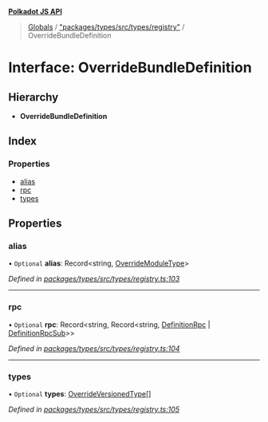 **[Polkadot JS API](../README.md)**

> [Globals](../globals.md) / ["packages/types/src/types/registry"](../modules/_packages_types_src_types_registry_.md) / OverrideBundleDefinition

# Interface: OverrideBundleDefinition

## Hierarchy

* **OverrideBundleDefinition**

## Index

### Properties

* [alias](_packages_types_src_types_registry_.overridebundledefinition.md#alias)
* [rpc](_packages_types_src_types_registry_.overridebundledefinition.md#rpc)
* [types](_packages_types_src_types_registry_.overridebundledefinition.md#types)

## Properties

### alias

• `Optional` **alias**: Record\<string, [OverrideModuleType](../modules/_packages_types_src_types_registry_.md#overridemoduletype)>

*Defined in [packages/types/src/types/registry.ts:103](https://github.com/polkadot-js/api/blob/d13e58fb3/packages/types/src/types/registry.ts#L103)*

___

### rpc

• `Optional` **rpc**: Record\<string, Record\<string, [DefinitionRpc](_packages_types_src_types_definitions_.definitionrpc.md) \| [DefinitionRpcSub](_packages_types_src_types_definitions_.definitionrpcsub.md)>>

*Defined in [packages/types/src/types/registry.ts:104](https://github.com/polkadot-js/api/blob/d13e58fb3/packages/types/src/types/registry.ts#L104)*

___

### types

• `Optional` **types**: [OverrideVersionedType](_packages_types_src_types_registry_.overrideversionedtype.md)[]

*Defined in [packages/types/src/types/registry.ts:105](https://github.com/polkadot-js/api/blob/d13e58fb3/packages/types/src/types/registry.ts#L105)*
